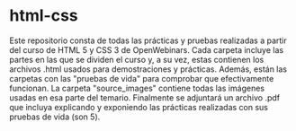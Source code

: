 # html-css

Este repositorio consta de todas las prácticas y pruebas realizadas a partir del curso de HTML 5 y CSS 3 de OpenWebinars.
Cada carpeta incluye las partes en las que se dividen el curso y, a su vez, estas contienen los archivos .html usados para demostraciones y prácticas. Además, están las carpetas con las "pruebas de vida" para comprobar que efectivamente funcionan. La carpeta "source_images" contiene todas las imágenes usadas en esa parte del temario. Finalmente se adjuntará un archivo .pdf que incluya explicando y exponiendo las prácticas realizadas con sus pruebas de vida (son 5).
